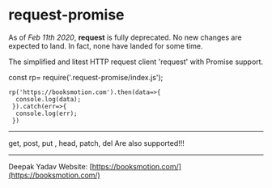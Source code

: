 # request-promise


As of *Feb 11th 2020*, **request** is fully deprecated. No new changes are expected to land. In fact, none have landed for some time.

The simplified and litest HTTP request client 'request' with Promise support.


const rp= require('.request-promise/index.js');
```
rp('https://booksmotion.com').then(data=>{
  console.log(data);
 }).catch(err=>{
  console.log(err);
 })

```
***
get, post, put , head, patch, del Are also supported!!!
***



Deepak Yadav Website:  [https://booksmotion.com/](https://booksmotion.com/)
